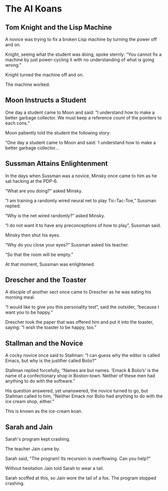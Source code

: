 # The AI Koans

## Tom Knight and the Lisp Machine

A novice was trying to fix a broken Lisp machine by turning the
power off and on.

Knight, seeing what the student was doing, spoke sternly: “You
cannot fix a machine by just power-cycling it with no understanding
of what is going wrong.”

Knight turned the machine off and on.

The machine worked.

## Moon Instructs a Student

One day a student came to Moon and said: “I understand how to make
a better garbage collector. We must keep a reference count of the
pointers to each cons.”

Moon patiently told the student the following story:

“One day a student came to Moon and said: ‘I understand how to make
a better garbage collector...

## Sussman Attains Enlightenment

In the days when Sussman was a novice, Minsky once came to him as
he sat hacking at the PDP-6.

“What are you doing?” asked Minsky.

“I am training a randomly wired neural net to play Tic-Tac-Toe,”
Sussman replied.

“Why is the net wired randomly?” asked Minsky.

“I do not want it to have any preconceptions of how to play”, Sussman said.

Minsky then shut his eyes.

“Why do you close your eyes?” Sussman asked his teacher.

“So that the room will be empty.”

At that moment, Sussman was enlightened.

## Drescher and the Toaster

A disciple of another sect once came to Drescher as he was eating
his morning meal.

“I would like to give you this personality test”, said the outsider,
“because I want you to be happy.”

Drescher took the paper that was offered him and put it into the
toaster, saying: “I wish the toaster to be happy, too.”

## Stallman and the Novice

A cocky novice once said to Stallman: “I can guess why the editor
is called Emacs, but why is the justifier called Bolio?”

Stallman replied forcefully, “Names are but names.  ‘Emack & Bolio’s’
is the name of a confectionary shop in Boston-town. Neither of these
men had anything to do with the software.”

His question answered, yet unanswered, the novice turned to go, but
Stallman called to him, “Neither Emack nor Bolio had anything to do
with the ice cream shop, either.”

This is known as the ice-cream koan.

## Sarah and Jain

Sarah's program kept crashing.

The teacher Jain came by.

Sarah said, "The program! Its recursion is overflowing. Can you
help?"

Without hesitation Jain told Sarah to wear a tail.

Sarah scoffed at this, so Jain wore the tail of a fox. The program
stopped crashing.

